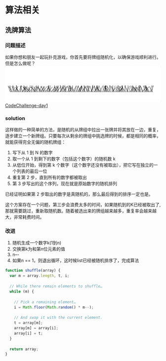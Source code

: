 # 算法相关

## 洗牌算法

### 问题描述
如果你想和朋友一起玩扑克游戏，你首先要将牌组随机化，以确保游戏顺利进行。但是怎么做呢？
![img](./img/alg-day1.gif)
[CodeChallenge-day1](https://github.com/OutisJie/DayDayUp/tree/master/CodeChallenge-day1)

### solution
这样做的一种简单的方法，是随机的从牌组中拉出一张牌并将其放在一边，重复，逐步建立一个新牌组。只要每次从剩余的牌组中挑选牌的时候，都是相同的概率，就能获得完全无偏的随机牌组：

1. 写下从 1 到 N 的数字
2. 取一个从 1 到剩下的数字（包括这个数字）的随机数 k
3. 从低位开始，得到第 k 个数字（这个数字还没有被取出），把它写在独立的一个列表的最后一位
4. 重复第 2 步，直到所有的数字都被取出
5. 第 3 步写出的这个序列，现在就是原始数字的随机排列

已经证明如果第 2 步取出的数字是真随机的，那么最后得到的排序一定也是。

这个方案存在一个问题，第三步会浪费太多的时间，如果随机到的K已经被取出了,那就需要跳过，重新取随机数。随着被选出来的牌组越来越多，重复率会越来越大，非常耗费时间。

### 改进

1. 随机生成一个数字k(1到n)
2. 交换第k为和第n位元素的值
3. n–-
4. 如果n == 1，则退出循环，这时候list已经被随机排序了，完成算法

```javascript
function shuffle(array) {
  var m = array.length, t, i;

  // While there remain elements to shuffle…
  while (m) {

    // Pick a remaining element…
    i = Math.floor(Math.random() * m--);

    // And swap it with the current element.
    t = array[m];
    array[m] = array[i];
    array[i] = t;
  }

  return array;
}
```


